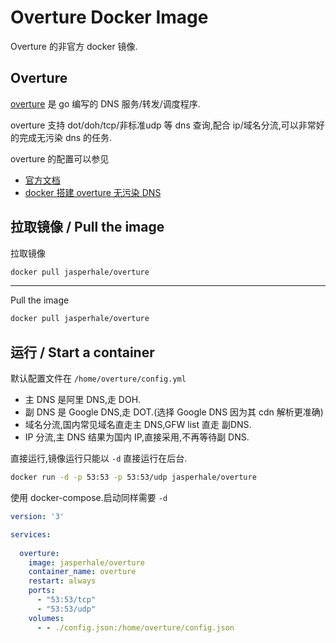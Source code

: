 # Overture Docker Image

Overture 的非官方 docker 镜像.

## Overture

[overture](https://github.com/shawn1m/overture) 是 go 编写的 DNS 服务/转发/调度程序.

overture 支持 dot/doh/tcp/非标准udp 等 dns 查询,配合 ip/域名分流,可以非常好的完成无污染 dns 的任务.

overture 的配置可以参见

* [官方文档](https://github.com/shawn1m/overture)
* [docker 搭建 overture 无污染 DNS](https://jasper-1024.github.io/jasper/d510a085/)

## 拉取镜像 / Pull the image

拉取镜像

```bash
docker pull jasperhale/overture
```

---

Pull the image

```bash
docker pull jasperhale/overture
```

## 运行 / Start a container

默认配置文件在 `/home/overture/config.yml`

* 主 DNS 是阿里 DNS,走 DOH.
* 副 DNS 是 Google DNS,走 DOT.(选择 Google DNS 因为其 cdn 解析更准确)
* 域名分流,国内常见域名直走主 DNS,GFW list 直走 副DNS.
* IP 分流,主 DNS 结果为国内 IP,直接采用,不再等待副 DNS.

直接运行,镜像运行只能以 `-d` 直接运行在后台.

```bash
docker run -d -p 53:53 -p 53:53/udp jasperhale/overture
```

使用 docker-compose.启动同样需要 `-d`

```yml
version: '3'

services:
  
  overture:
    image: jasperhale/overture
    container_name: overture
    restart: always
    ports:
      - "53:53/tcp"
      - "53:53/udp"
    volumes:
      - - ./config.json:/home/overture/config.json
```

